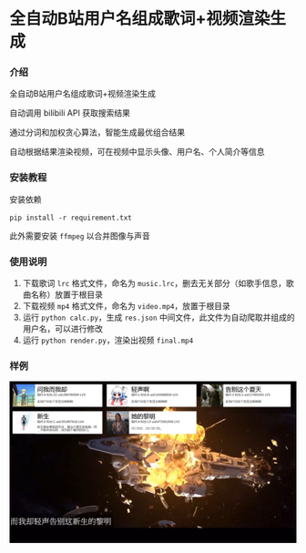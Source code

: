 # 全自动B站用户名组成歌词+视频渲染生成

### 介绍
全自动B站用户名组成歌词+视频渲染生成

自动调用 bilibili API 获取搜索结果

通过分词和加权贪心算法，智能生成最优组合结果

自动根据结果渲染视频，可在视频中显示头像、用户名、个人简介等信息

### 安装教程

安装依赖
```
pip install -r requirement.txt
```

此外需要安装 `ffmpeg` 以合并图像与声音

### 使用说明

1.  下载歌词 `lrc` 格式文件，命名为 `music.lrc`，删去无关部分（如歌手信息，歌曲名称）放置于根目录
2.  下载视频 `mp4` 格式文件，命名为 `video.mp4`，放置于根目录
3.  运行 `python calc.py`，生成 `res.json` 中间文件，此文件为自动爬取并组成的用户名，可以进行修改
4.  运行 `python render.py`，渲染出视频 `final.mp4`

### 样例

![](example.jpg)

